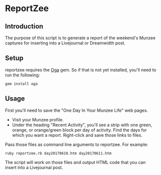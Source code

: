 # ReportZee

## Introduction

The purpose of this script is to generate a report of the weekend's Munzee
captures for inserting into a Livejournal or Dreamwidth post.

## Setup

reportzee requires the [Oga](https://github.com/YorickPeterse/oga) gem. So if
that is not yet installed, you'll need to run the following:

    gem install oga

## Usage

First you'll need to save the "One Day In Your Munzee Life" web pages.

* Visit your Munzee profile.
* Under the heading "Recent Activity", you'll see a strip with one green,
  orange, or orange/green block per day of activity. Find the days for which
  you want a report. Right-click and save those links to files.

Pass those files as command line arguments to reportzee. For example:

    ruby reportzee.rb day20170610.htm day20170611.htm

The script will work on those files and output HTML code that you can insert
into a Livejournal post.
